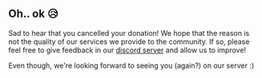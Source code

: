 ## Oh.. ok 😥

Sad to hear that you cancelled your donation!
We hope that the reason is not the quality of our services we provide to the community.
If so, please feel free to give feedback in our [discord server](/discord) and allow us to improve!

Even though, we're looking forward to seeing you (again?) on our server :)
